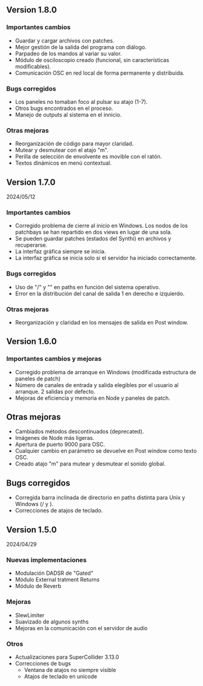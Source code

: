 ## Version 1.8.0 

### Importantes cambios
- Guardar y cargar archivos con patches.
- Mejor gestión de la salida del programa con diálogo.
- Parpadeo de los mandos al variar su valor.
- Módulo de osciloscopio creado (funcional, sin características modificables).
- Comunicación OSC en red local de forma permanente y distribuida.

### Bugs corregidos
- Los paneles no tomaban foco al pulsar su atajo (1-7).
- Otros bugs encontrados en el proceso.
- Manejo de outputs al sistema en el innicio.

### Otras mejoras
- Reorganización de código para mayor claridad.
- Mutear y desmutear con el atajo "m".
- Perilla de selección de envolvente es movible con el ratón.
- Textos dinámicos en menú contextual.

## Version 1.7.0 
2024/05/12

### Importantes cambios
- Corregido problema de cierre al inicio en Windows. Los nodos de los patchbays se han repartido en dos views en lugar de una sola.
- Se pueden guardar patches (estados del Synthi) en archivos y recuperarse.
- La interfaz gráfica siempre se inicia.
- La interfaz gráfica se inicia solo si el servidor ha iniciado correctamente.

### Bugs corregidos
- Uso de "/" y "\" en paths en función del sistema operativo.
- Error en la distribución del canal de salida 1 en derecho e izquierdo.

### Otras mejoras
- Reorganización y claridad en los mensajes de salida en Post window.

## Version 1.6.0

### Importantes cambios y mejoras
- Corregido problema de arranque en Windows (modificada estructura de paneles de patch)
- Número de canales de entrada y salida elegibles por el usuario al arranque. 2 salidas por defecto.
- Mejoras de eficiencia y memoria en Node y paneles de patch.


## Otras mejoras
- Cambiados métodos descontinuados (deprecated).
- Imágenes de Node más ligeras.
- Apertura de puerto 9000 para OSC.
- Cualquier cambio en parámetro se devuelve en Post window como texto OSC.
- Creado atajo "m" para mutear y desmutear el sonido global.

## Bugs corregidos
- Corregida barra inclinada de directorio en paths distinta para Unix y Windows (/ y \).
- Correcciones de atajos de teclado.

## Version 1.5.0
2024/04/29

### Nuevas implementaciones
- Modulación DADSR de "Gated"
- Módulo External tratment Returns
- Módulo de Reverb

### Mejoras
- SlewLimiter
- Suavizado de algunos synths
- Mejoras en la comunicación con el servidor de audio

### Otros
- Actualizaciones para SuperCollider 3.13.0
- Correcciones de bugs
	+ Ventana de atajos no siempre visible
	+ Atajos de teclado en unicode